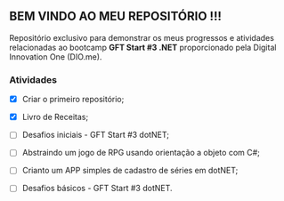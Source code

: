 ## BEM VINDO AO MEU REPOSITÓRIO !!!

Repositório exclusivo para demonstrar os meus progressos e atividades relacionadas ao bootcamp **GFT Start #3 .NET** proporcionado pela Digital Innovation One (DIO.me).

### Atividades
-[x] Criar o primeiro repositório;


-[x] Livro de Receitas;


-[ ] Desafios iniciais - GFT Start #3 dotNET;


-[ ] Abstraindo um jogo de RPG usando orientação a objeto com C#;


-[ ] Crianto um APP simples de cadastro de séries em dotNET;


-[ ] Desafios básicos - GFT Start #3 dotNET.
